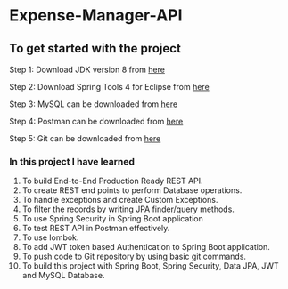 # Expense-Manager-API

## To get started with the project 

Step 1: Download JDK version 8 from [here](https://www.oracle.com/in/java/technologies/javase/javase8-archive-downloads.html)

Step 2: Download Spring Tools 4 for Eclipse from [here](https://spring.io/tools)

Step 3: MySQL can be downloaded from [here](https://dev.mysql.com/downloads/windows/installer/8.0.html)

Step 4: Postman can be downloaded from [here](https://www.postman.com/downloads/)

Step 5: Git can be downloaded from [here](https://git-scm.com/download/win)

### In this project I have learned

1. To build End-to-End Production Ready REST API.
2. To create REST end points to perform Database operations.
3. To handle exceptions and create Custom Exceptions.
4. To filter the records by writing JPA finder/query methods.
5. To use Spring Security in Spring Boot application
6. To test REST API in Postman effectively.
7. To use lombok.
8. To add JWT token based Authentication to Spring Boot application.
9. To push code to Git repository by using basic git commands.
10. To build this project with Spring Boot, Spring Security, Data JPA, JWT and MySQL Database.
